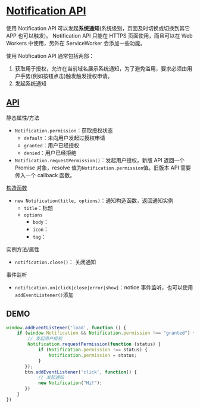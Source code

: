 # [Notification API](https://developer.mozilla.org/en-US/docs/Web/API/Notifications_API)

使用 Notification API 可以发起**系统通知**(系统级别，页面及时切换或切换到其它 APP 也可以触发)。
Notification API 只能在 HTTPS 页面使用，而且可以在 Web Workers 中使用，另外在 ServiceWorker 会添加一些功能。

使用 Notification API 通常包括两部：

1. 获取用于授权，允许在当前域名展示系统通知，为了避免滥用，要求必须由用户手势(例如按钮点击)触发触发授权申请。
2. 发起系统通知

## [API](https://developer.mozilla.org/en-US/docs/Web/API/Notification)

静态属性/方法

- `Notification.permission`：获取授权状态
  - `default`：未向用户发起过授权申请
  - `granted`：用户已经授权
  - `denied`：用户已经拒绝
- `Notification.requestPermission()`：发起用户授权，新版 API 返回一个 Promise 对象，resolve 值为`Notification.permission`值。旧版本 API 需要传入一个 callback 函数。

[构造函数](https://developer.mozilla.org/en-US/docs/Web/API/Notification/Notification)

- `new Notification(title, options)`：通知构造函数，返回通知实例
  - `title`：标题
  - `options`
    - `body`：
    - `icon`：
    - `tag`：

实例方法/属性

- `notification.close()`： 关闭通知

事件监听

- `notification.on[click|close|error|show]`：notice 事件监听，也可以使用`addEventListener()`添加

## DEMO

```JavaScript
window.addEventListener('load', function () {
    if (window.Notification && Notification.permission !== "granted") {
        // 发起用户授权
        Notification.requestPermission(function (status) {
            if (Notification.permission !== status) {
                Notification.permission = status;
            }
       });
       btn.addEventListener('click', function() {
            // 发起通知
            new Notification("Hi!");
       })
    }
})
```
